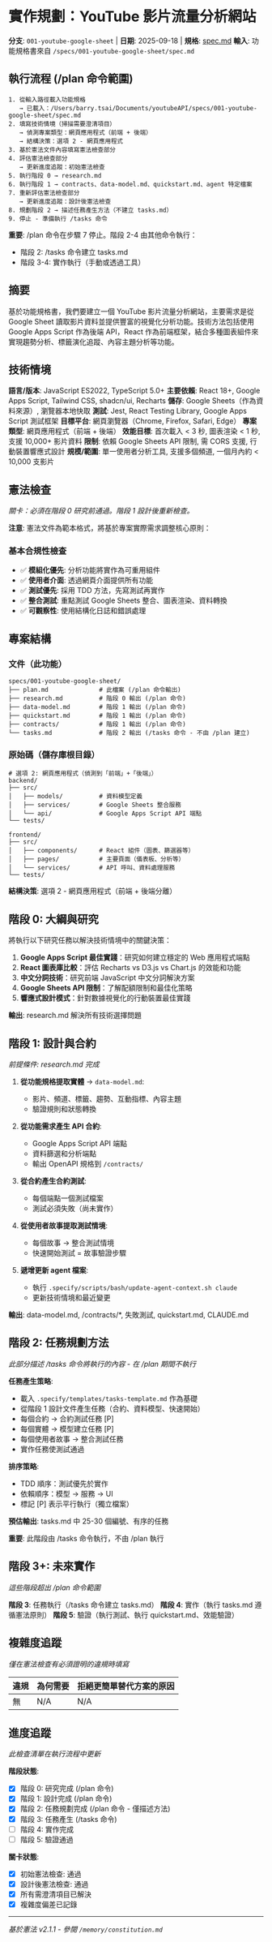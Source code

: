 # 實作規劃：YouTube 影片流量分析網站

**分支**: `001-youtube-google-sheet` | **日期**: 2025-09-18 | **規格**: [spec.md](./spec.md)
**輸入**: 功能規格書來自 `/specs/001-youtube-google-sheet/spec.md`

## 執行流程 (/plan 命令範圍)

```text
1. 從輸入路徑載入功能規格
   → 已載入：/Users/barry.tsai/Documents/youtubeAPI/specs/001-youtube-google-sheet/spec.md
2. 填寫技術情境（掃描需要澄清項目）
   → 偵測專案類型：網頁應用程式（前端 + 後端）
   → 結構決策：選項 2 - 網頁應用程式
3. 基於憲法文件內容填寫憲法檢查部分
4. 評估憲法檢查部分
   → 更新進度追蹤：初始憲法檢查
5. 執行階段 0 → research.md
6. 執行階段 1 → contracts、data-model.md、quickstart.md、agent 特定檔案
7. 重新評估憲法檢查部分
   → 更新進度追蹤：設計後憲法檢查
8. 規劃階段 2 → 描述任務產生方法（不建立 tasks.md）
9. 停止 - 準備執行 /tasks 命令
```

**重要**: /plan 命令在步驟 7 停止。階段 2-4 由其他命令執行：
- 階段 2: /tasks 命令建立 tasks.md
- 階段 3-4: 實作執行（手動或透過工具）

## 摘要

基於功能規格書，我們要建立一個 YouTube 影片流量分析網站，主要需求是從 Google Sheet 讀取影片資料並提供豐富的視覺化分析功能。技術方法包括使用 Google Apps Script 作為後端 API，React 作為前端框架，結合多種圖表組件來實現趨勢分析、標籤演化追蹤、內容主題分析等功能。

## 技術情境

**語言/版本**: JavaScript ES2022, TypeScript 5.0+
**主要依賴**: React 18+, Google Apps Script, Tailwind CSS, shadcn/ui, Recharts
**儲存**: Google Sheets（作為資料來源）, 瀏覽器本地快取
**測試**: Jest, React Testing Library, Google Apps Script 測試框架
**目標平台**: 網頁瀏覽器（Chrome, Firefox, Safari, Edge）
**專案類型**: 網頁應用程式（前端 + 後端）
**效能目標**: 首次載入 < 3 秒, 圖表渲染 < 1 秒, 支援 10,000+ 影片資料
**限制**: 依賴 Google Sheets API 限制, 需 CORS 支援, 行動裝置響應式設計
**規模/範圍**: 單一使用者分析工具, 支援多個頻道, 一個月內約 < 10,000 支影片

## 憲法檢查

*關卡：必須在階段 0 研究前通過。階段 1 設計後重新檢查。*

**注意**: 憲法文件為範本格式，將基於專案實際需求調整核心原則：

### 基本合規性檢查
- ✅ **模組化優先**: 分析功能將實作為可重用組件
- ✅ **使用者介面**: 透過網頁介面提供所有功能
- ✅ **測試優先**: 採用 TDD 方法，先寫測試再實作
- ✅ **整合測試**: 重點測試 Google Sheets 整合、圖表渲染、資料轉換
- ✅ **可觀察性**: 使用結構化日誌和錯誤處理

## 專案結構

### 文件（此功能）
```
specs/001-youtube-google-sheet/
├── plan.md              # 此檔案 (/plan 命令輸出)
├── research.md          # 階段 0 輸出 (/plan 命令)
├── data-model.md        # 階段 1 輸出 (/plan 命令)
├── quickstart.md        # 階段 1 輸出 (/plan 命令)
├── contracts/           # 階段 1 輸出 (/plan 命令)
└── tasks.md             # 階段 2 輸出 (/tasks 命令 - 不由 /plan 建立)
```

### 原始碼（儲存庫根目錄）
```
# 選項 2: 網頁應用程式（偵測到「前端」+「後端」）
backend/
├── src/
│   ├── models/          # 資料模型定義
│   ├── services/        # Google Sheets 整合服務
│   └── api/             # Google Apps Script API 端點
└── tests/

frontend/
├── src/
│   ├── components/      # React 組件（圖表、篩選器等）
│   ├── pages/           # 主要頁面（儀表板、分析等）
│   └── services/        # API 呼叫、資料處理服務
└── tests/
```

**結構決策**: 選項 2 - 網頁應用程式（前端 + 後端分離）

## 階段 0: 大綱與研究

將執行以下研究任務以解決技術情境中的關鍵決策：

1. **Google Apps Script 最佳實踐**：研究如何建立穩定的 Web 應用程式端點
2. **React 圖表庫比較**：評估 Recharts vs D3.js vs Chart.js 的效能和功能
3. **中文分詞技術**：研究前端 JavaScript 中文分詞解決方案
4. **Google Sheets API 限制**：了解配額限制和最佳化策略
5. **響應式設計模式**：針對數據視覺化的行動裝置最佳實踐

**輸出**: research.md 解決所有技術選擇問題

## 階段 1: 設計與合約

*前提條件: research.md 完成*

1. **從功能規格提取實體** → `data-model.md`:
   - 影片、頻道、標籤、趨勢、互動指標、內容主題
   - 驗證規則和狀態轉換

2. **從功能需求產生 API 合約**:
   - Google Apps Script API 端點
   - 資料篩選和分析端點
   - 輸出 OpenAPI 規格到 `/contracts/`

3. **從合約產生合約測試**:
   - 每個端點一個測試檔案
   - 測試必須失敗（尚未實作）

4. **從使用者故事提取測試情境**:
   - 每個故事 → 整合測試情境
   - 快速開始測試 = 故事驗證步驟

5. **遞增更新 agent 檔案**:
   - 執行 `.specify/scripts/bash/update-agent-context.sh claude`
   - 更新技術情境和最近變更

**輸出**: data-model.md, /contracts/*, 失敗測試, quickstart.md, CLAUDE.md

## 階段 2: 任務規劃方法

*此部分描述 /tasks 命令將執行的內容 - 在 /plan 期間不執行*

**任務產生策略**:
- 載入 `.specify/templates/tasks-template.md` 作為基礎
- 從階段 1 設計文件產生任務（合約、資料模型、快速開始）
- 每個合約 → 合約測試任務 [P]
- 每個實體 → 模型建立任務 [P]
- 每個使用者故事 → 整合測試任務
- 實作任務使測試通過

**排序策略**:
- TDD 順序：測試優先於實作
- 依賴順序：模型 → 服務 → UI
- 標記 [P] 表示平行執行（獨立檔案）

**預估輸出**: tasks.md 中 25-30 個編號、有序的任務

**重要**: 此階段由 /tasks 命令執行，不由 /plan 執行

## 階段 3+: 未來實作

*這些階段超出 /plan 命令範圍*

**階段 3**: 任務執行（/tasks 命令建立 tasks.md）
**階段 4**: 實作（執行 tasks.md 遵循憲法原則）
**階段 5**: 驗證（執行測試、執行 quickstart.md、效能驗證）

## 複雜度追蹤

*僅在憲法檢查有必須證明的違規時填寫*

| 違規 | 為何需要 | 拒絕更簡單替代方案的原因 |
|------|----------|--------------------------|
| 無   | N/A      | N/A                      |

## 進度追蹤

*此檢查清單在執行流程中更新*

**階段狀態**:
- [x] 階段 0: 研究完成 (/plan 命令)
- [x] 階段 1: 設計完成 (/plan 命令)
- [x] 階段 2: 任務規劃完成 (/plan 命令 - 僅描述方法)
- [x] 階段 3: 任務產生 (/tasks 命令)
- [ ] 階段 4: 實作完成
- [ ] 階段 5: 驗證通過

**關卡狀態**:
- [x] 初始憲法檢查: 通過
- [x] 設計後憲法檢查: 通過
- [x] 所有需澄清項目已解決
- [x] 複雜度偏差已記錄

---
*基於憲法 v2.1.1 - 參閱 `/memory/constitution.md`*